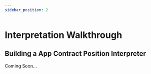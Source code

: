 ```yaml
---
sidebar_position: 2
---
```


# Interpretation Walkthrough

## Building a App Contract Position Interpreter

Coming Soon...
